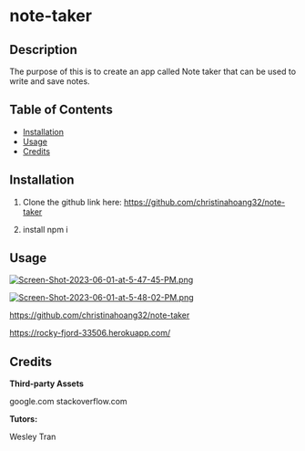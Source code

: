 # note-taker

## Description

The purpose of this is to create an app called Note taker that can be used to write and save notes. 

## Table of Contents

- [Installation](#installation)
- [Usage](#usage)
- [Credits](#credits)


## Installation

1. Clone the github link here:  https://github.com/christinahoang32/note-taker

2. install npm i 

## Usage




[![Screen-Shot-2023-06-01-at-5-47-45-PM.png](https://i.postimg.cc/vT6WC2ws/Screen-Shot-2023-06-01-at-5-47-45-PM.png)](https://postimg.cc/n9pjDkLR)

[![Screen-Shot-2023-06-01-at-5-48-02-PM.png](https://i.postimg.cc/jC0zT6RJ/Screen-Shot-2023-06-01-at-5-48-02-PM.png)](https://postimg.cc/PvyLzwpt)

https://github.com/christinahoang32/note-taker

https://rocky-fjord-33506.herokuapp.com/

## Credits

**Third-party Assets**

google.com
stackoverflow.com

**Tutors:**

Wesley Tran
